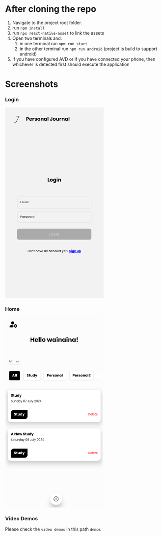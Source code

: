<h1>After cloning the repo</h1>

1. Navigate to the project root folder.
2. run `npm install`
3. run `npx react-native-asset` to link the assets
4. Open two terminals and:
   1. in one terminal run `npm run start`
   2. in the other terminal run `npm run android` (project is build to support android)
5. If you have configured AVD or if you have connected your phone, then whichever is detected first should execute the application

<h1>Screenshots</h1>

<h3>Login</h3>

![Login Screen](demos/login.png)

<h3>Home</h3>

![Login Screen](demos/home.png)

<h3>Video Demos</h3>

Please check the `video demos` in this path `demos`

